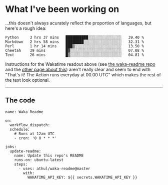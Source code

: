 # What I've been working on

…this doesn't always acurately reflect the proportion of languages, but here's a rough idea:

<!--START_SECTION:waka-->
```text
Python     3 hrs 37 mins   ██████████░░░░░░░░░░░░░░░   39.40 % 
Markdown   2 hrs 58 mins   ████████░░░░░░░░░░░░░░░░░   32.31 % 
Perl       1 hr 14 mins    ███▒░░░░░░░░░░░░░░░░░░░░░   13.50 % 
Cheetah    39 mins         █▓░░░░░░░░░░░░░░░░░░░░░░░   07.08 % 
Text       26 mins         █▒░░░░░░░░░░░░░░░░░░░░░░░   04.81 % 
```
<!--END_SECTION:waka-->

Instructions for the Wakatime readout above (see [the waka-readme repo](https://github.com/athul/waka-readme) and the [other page about this](https://github.com/marketplace/actions/waka-readme)) aren't really clear and seem to end with "That's it! The Action runs everyday at 00.00 UTC" which makes the rest of the text look optional.

---

## The code

```
name: Waka Readme

on:
  workflow_dispatch:
  schedule:
    # Runs at 12am UTC
    - cron: '0 0 * * *'

jobs:
  update-readme:
    name: Update this repo's README
    runs-on: ubuntu-latest
    steps:
      - uses: athul/waka-readme@master
        with:
          WAKATIME_API_KEY: ${{ secrets.WAKATIME_API_KEY }}
```
